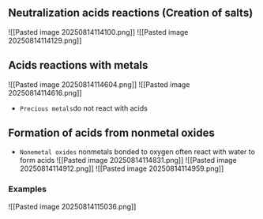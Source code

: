 ## Neutralization acids reactions (Creation of salts)
![[Pasted image 20250814114100.png]]
![[Pasted image 20250814114129.png]]

## Acids reactions with metals
![[Pasted image 20250814114604.png]]
![[Pasted image 20250814114616.png]]
* `Precious metals`do not react with acids

## Formation of acids from nonmetal oxides
* `Nonemetal oxides` nonmetals bonded to oxygen often react with water to form acids
![[Pasted image 20250814114831.png]]
![[Pasted image 20250814114912.png]]
![[Pasted image 20250814114959.png]]

### Examples
![[Pasted image 20250814115036.png]]